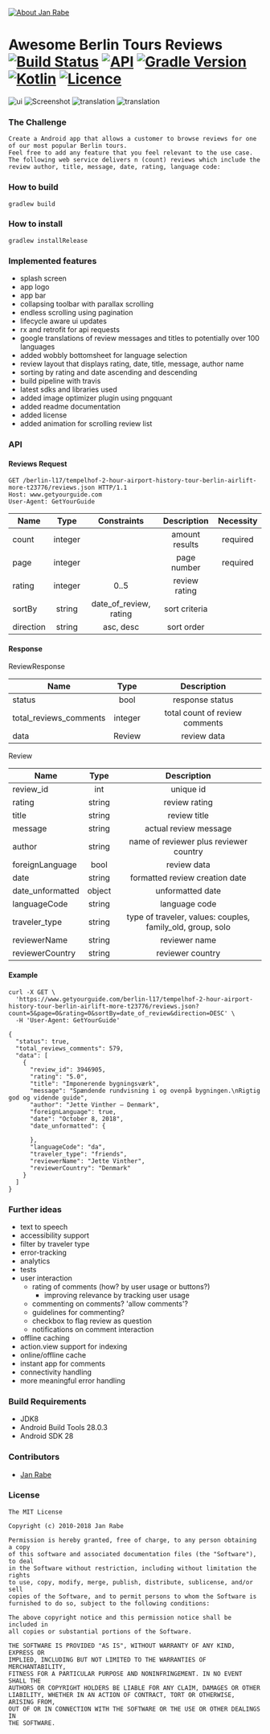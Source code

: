 [![About Jan Rabe](https://img.shields.io/badge/about-me-green.svg)](https://about.me/janrabe)

# Awesome Berlin Tours Reviews [![Build Status](https://travis-ci.org/kibotu/AwesomeBerlinToursReviews.svg?branch=master)](https://travis-ci.org/kibotu/AwesomeBerlinToursReviews)  [![API](https://img.shields.io/badge/API-15%2B-brightgreen.svg?style=flat)](https://android-arsenal.com/api?level=15) [![Gradle Version](https://img.shields.io/badge/gradle-4.10.2-green.svg)](https://docs.gradle.org/current/release-notes) [![Kotlin](https://img.shields.io/badge/kotlin-1.3.0--rc--57-green.svg)](https://github.com/JetBrains/kotlin)  [![Licence](https://img.shields.io/badge/licence-MIT-blue.svg)](https://github.com/kibotu/AwesomeBerlinToursReviews/blob/master/LICENSE)

![ui](docs/ui.gif) ![Screenshot](docs/ui.gif)
![translation](docs/translation.gif) ![translation](docs/translation.gif)

### The Challenge

    Create a Android app that allows a customer to browse reviews for one of our most popular Berlin tours.
    Feel free to add any feature that you feel relevant to the use case.
    The following web service delivers n (count) reviews which include the review author, title, message, date, rating, language code:

### How to build

    gradlew build
    
### How to install

    gradlew installRelease
    
### Implemented features

* splash screen
* app logo
* app bar
* collapsing toolbar with parallax scrolling
* endless scrolling using pagination
* lifecycle aware ui updates
* rx and retrofit for api requests 
* google translations of review messages and titles to potentially over 100 languages
* added wobbly bottomsheet for language selection
* review layout that displays rating, date, title, message, author name
* sorting by rating and date ascending and descending
* build pipeline with travis
* latest sdks and libraries used 
* added image optimizer plugin using pngquant 
* added readme documentation
* added license
* added animation for scrolling review list

### API

#### Reviews Request

    GET /berlin-l17/tempelhof-2-hour-airport-history-tour-berlin-airlift-more-t23776/reviews.json HTTP/1.1
    Host: www.getyourguide.com
    User-Agent: GetYourGuide

| Name | Type | Constraints | Description | Necessity |
| --------- | :-------: | :--------: | :--------: |:--------: |
| count | integer | | amount results | required |
| page | integer | | page number | required  |
| rating | integer | 0..5 |  review rating ||
| sortBy | string | date_of_review, rating |  sort criteria ||
| direction | string |  asc, desc | sort order ||

#### Response

ReviewResponse

| Name | Type | Description |
| --------- | :--------: |:--------: |
| status | bool | response status | 
| total_reviews_comments | integer | total count of review comments |   
| data | Review | review data |

Review

| Name | Type | Description |
| --------- | :--------: |:--------: |
| review_id | int | unique id |
| rating | string | review rating |
| title | string | review title |
| message | string | actual review message |
| author | string | name of reviewer plus reviewer country |
| foreignLanguage | bool | review data |
| date | string | formatted review creation date |
| date_unformatted | object | unformatted date |
| languageCode | string | language code |
| traveler_type | string | type of traveler, values: couples, family_old, group, solo |
| reviewerName | string | reviewer name |
| reviewerCountry | string | reviewer country |

#### Example

    curl -X GET \
      'https://www.getyourguide.com/berlin-l17/tempelhof-2-hour-airport-history-tour-berlin-airlift-more-t23776/reviews.json?count=5&page=0&rating=0&sortBy=date_of_review&direction=DESC' \
      -H 'User-Agent: GetYourGuide'

    {
      "status": true,
      "total_reviews_comments": 579,
      "data": [
        {
          "review_id": 3946905,
          "rating": "5.0",
          "title": "Imponerende bygningsværk",
          "message": "Spændende rundvisning i og ovenpå bygningen.\nRigtig god og vidende guide",
          "author": "Jette Vinther – Denmark",
          "foreignLanguage": true,
          "date": "October 8, 2018",
          "date_unformatted": {

          },
          "languageCode": "da",
          "traveler_type": "friends",
          "reviewerName": "Jette Vinther",
          "reviewerCountry": "Denmark"
        }
      ]
    }

### Further ideas

* text to speech
* accessibility support
* filter by traveler type
* error-tracking
* analytics
* tests
* user interaction
    * rating of comments (how? by user usage or buttons?)
        *  improving relevance by tracking user usage
    * commenting on comments? 'allow comments'? 
    * guidelines for commenting?
    * checkbox to flag review as question
    * notifications on comment interaction
* offline caching
* action.view support for indexing  
* online/offline cache
* instant app for comments
* connectivity handling
* more meaningful error handling

### Build Requirements

- JDK8
- Android Build Tools 28.0.3
- Android SDK 28

### Contributors

* [Jan Rabe](mailto:jan.rabe@exozet.com)

### License 

    The MIT License
    
    Copyright (c) 2010-2018 Jan Rabe
    
    Permission is hereby granted, free of charge, to any person obtaining a copy
    of this software and associated documentation files (the "Software"), to deal
    in the Software without restriction, including without limitation the rights
    to use, copy, modify, merge, publish, distribute, sublicense, and/or sell
    copies of the Software, and to permit persons to whom the Software is
    furnished to do so, subject to the following conditions:
    
    The above copyright notice and this permission notice shall be included in
    all copies or substantial portions of the Software.
    
    THE SOFTWARE IS PROVIDED "AS IS", WITHOUT WARRANTY OF ANY KIND, EXPRESS OR
    IMPLIED, INCLUDING BUT NOT LIMITED TO THE WARRANTIES OF MERCHANTABILITY,
    FITNESS FOR A PARTICULAR PURPOSE AND NONINFRINGEMENT. IN NO EVENT SHALL THE
    AUTHORS OR COPYRIGHT HOLDERS BE LIABLE FOR ANY CLAIM, DAMAGES OR OTHER
    LIABILITY, WHETHER IN AN ACTION OF CONTRACT, TORT OR OTHERWISE, ARISING FROM,
    OUT OF OR IN CONNECTION WITH THE SOFTWARE OR THE USE OR OTHER DEALINGS IN
    THE SOFTWARE.